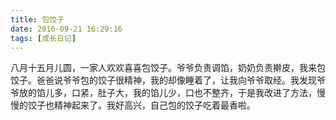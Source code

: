 ```yaml
---
title: 包饺子
date: 2016-09-21 16:29:16
tags: [成长日记]
---
```


八月十五月儿圆，一家人欢欢喜喜包饺子。爷爷负责调馅，奶奶负责擀皮，我来包饺子。爸爸说爷爷包的饺子很精神，我的却像睡着了，让我向爷爷取经。我发现爷爷放的馅儿多，口紧，肚子大，我的馅儿少，口也不整齐，于是我改进了方法，慢慢的饺子也精神起来了。我好高兴，自己包的饺子吃着最香啦。